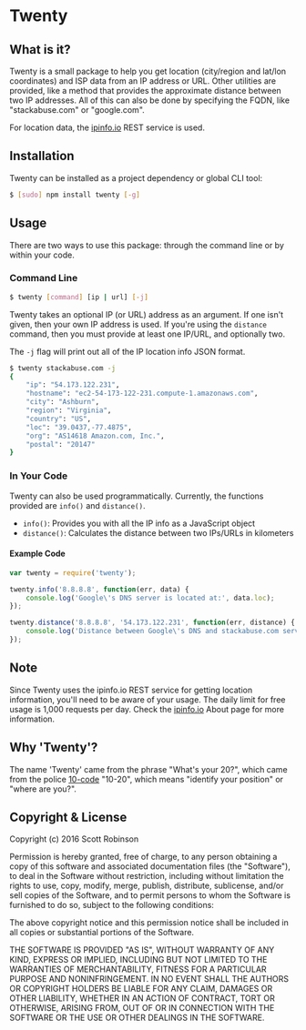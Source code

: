 # Twenty

## What is it?
Twenty is a small package to help you get location (city/region and lat/lon coordinates) and ISP data from an IP address or URL. Other utilities are provided, like a method that provides the approximate distance between two IP addresses. All of this can also be done by specifying the FQDN, like "stackabuse.com" or "google.com".

For location data, the [ipinfo.io](http://ipinfo.io/) REST service is used.

## Installation
Twenty can be installed as a project dependency or global CLI tool:

```bash
$ [sudo] npm install twenty [-g]
```

## Usage
There are two ways to use this package: through the command line or by within your code.

### Command Line
```bash
$ twenty [command] [ip | url] [-j]
```

Twenty takes an optional IP (or URL) address as an argument. If one isn't given, then your own IP address is used. If you're using the `distance` command, then you must provide at least one IP/URL, and optionally two.

The `-j` flag will print out all of the IP location info JSON format.

```bash
$ twenty stackabuse.com -j
{
    "ip": "54.173.122.231",
    "hostname": "ec2-54-173-122-231.compute-1.amazonaws.com",
    "city": "Ashburn",
    "region": "Virginia",
    "country": "US",
    "loc": "39.0437,-77.4875",
    "org": "AS14618 Amazon.com, Inc.",
    "postal": "20147"
}
```

### In Your Code
Twenty can also be used programmatically. Currently, the functions provided are `info()` and `distance()`.

- `info()`: Provides you with all the IP info as a JavaScript object
- `distance()`: Calculates the distance between two IPs/URLs in kilometers

#### Example Code

```javascript
var twenty = require('twenty');

twenty.info('8.8.8.8', function(err, data) {
    console.log('Google\'s DNS server is located at:', data.loc);
});

twenty.distance('8.8.8.8', '54.173.122.231', function(err, distance) {
    console.log('Distance between Google\'s DNS and stackabuse.com server (km):', distance);
});
```

## Note
Since Twenty uses the ipinfo.io REST service for getting location information, you'll need to be aware of your usage. The daily limit for free usage is 1,000 requests per day. Check the [ipinfo.io](http://ipinfo.io/about) About page for more information.

## Why 'Twenty'?
The name 'Twenty' came from the phrase "What's your 20?", which came from the police [10-code](https://en.wikipedia.org/wiki/Ten-code) "10-20", which means "identify your position" or "where are you?".

## Copyright & License
Copyright (c) 2016 Scott Robinson

Permission is hereby granted, free of charge, to any person obtaining a copy
of this software and associated documentation files (the "Software"), to deal
in the Software without restriction, including without limitation the rights
to use, copy, modify, merge, publish, distribute, sublicense, and/or sell
copies of the Software, and to permit persons to whom the Software is
furnished to do so, subject to the following conditions:

The above copyright notice and this permission notice shall be included in
all copies or substantial portions of the Software.

THE SOFTWARE IS PROVIDED "AS IS", WITHOUT WARRANTY OF ANY KIND, EXPRESS OR IMPLIED, INCLUDING BUT NOT LIMITED TO THE WARRANTIES OF MERCHANTABILITY, FITNESS FOR A PARTICULAR PURPOSE AND NONINFRINGEMENT. IN NO EVENT SHALL THE AUTHORS OR COPYRIGHT HOLDERS BE LIABLE FOR ANY CLAIM, DAMAGES OR OTHER LIABILITY, WHETHER IN AN ACTION OF CONTRACT, TORT OR OTHERWISE, ARISING FROM, OUT OF OR IN CONNECTION WITH THE SOFTWARE OR THE USE OR OTHER DEALINGS IN THE SOFTWARE.